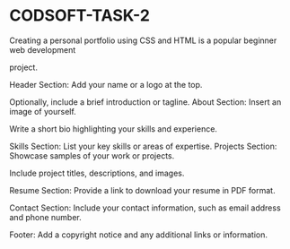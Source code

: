 # CODSOFT-TASK-2
Creating a personal portfolio using CSS and HTML is a popular beginner web development

project.

Header Section: Add your name or a logo at the top.

Optionally, include a brief introduction or tagline. About Section: Insert an image of yourself.

Write a short bio highlighting your skills and experience.

Skills Section: List your key skills or areas of expertise. Projects Section: Showcase samples of your work or projects.

Include project titles, descriptions, and images.

Resume Section: Provide a link to download your resume in PDF format.

Contact Section: Include your contact information, such as email address and phone
number.

Footer: Add a copyright notice and any additional links or information.

